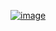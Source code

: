 ﻿[![image](https://github.com/wow2658/CodingTest/assets/34699039/4eec38b3-1ee0-4954-bd50-53c7b8a5eca7)](https://www.acmicpc.net/problem/11729)
